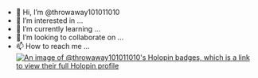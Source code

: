 - 👋 Hi, I’m @throwaway101011010
- 👀 I’m interested in ...
- 🌱 I’m currently learning ...
- 💞️ I’m looking to collaborate on ...
- 📫 How to reach me ...
[![An image of @throwaway101011010's Holopin badges, which is a link to view their full Holopin profile](https://holopin.me/throwaway101011010)](https://holopin.io/@throwaway101011010)
<!---
throwaway101011010/throwaway101011010 is a ✨ special ✨ repository because its `README.md` (this file) appears on your GitHub profile.
You can click the Preview link to take a look at your changes.
--->
